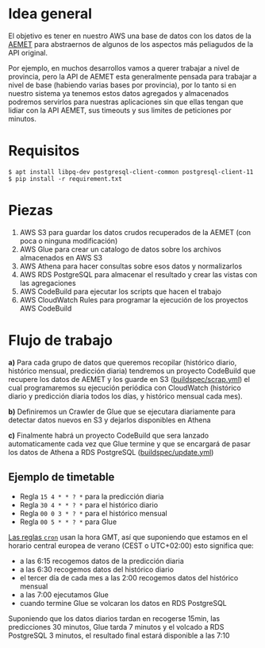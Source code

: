 # Idea general

El objetivo es tener en nuestro AWS una base de datos con los
datos de la [AEMET](https://opendata.aemet.es/centrodedescargas/productosAEMET)
para abstraernos de algunos de los aspectos más peliagudos de la API original.

Por ejemplo, en muchos desarrollos vamos a querer trabajar a nivel de provincia,
pero la API de AEMET esta generalmente pensada para trabajar a nivel de base
(habiendo varias bases por provincia), por lo tanto si en nuestro sistema ya
tenemos estos datos agregados y almacenados podremos servirlos para nuestras
aplicaciones sin que ellas tengan que lidiar con la API AEMET, sus timeouts
y sus limites de peticiones por minutos.

# Requisitos

```console
$ apt install libpq-dev postgresql-client-common postgresql-client-11
$ pip install -r requirement.txt
```

# Piezas

1. AWS S3 para guardar los datos crudos recuperados de la AEMET (con poca o ninguna modificación)
2. AWS Glue para crear un catalogo de datos sobre los archivos almacenados en AWS S3
3. AWS Athena para hacer consultas sobre esos datos y normalizarlos
4. AWS RDS PostgreSQL para almacenar el resultado y crear las vistas con las agregaciones
5. AWS CodeBuild para ejecutar los scripts que hacen el trabajo
6. AWS CloudWatch Rules para programar la ejecución de los proyectos AWS CodeBuild

# Flujo de trabajo

**a)** Para cada grupo de datos que queremos recopilar
(histórico diario, histórico mensual, predicción diaria) tendremos un proyecto
CodeBuild que recupere los datos de AEMET y los guarde en S3
([buildspec/scrap.yml](buildspec/scrap.yml))
el cual programaremos su ejecución periódica con  CloudWatch
(histórico diario y predicción diaria todos los días, y histórico mensual cada mes).

**b)** Definiremos un Crawler de Glue que se ejecutara diariamente para
detectar datos nuevos en S3 y dejarlos disponibles en Athena

**c)** Finalmente habrá un proyecto CodeBuild que sera lanzado automaticamente
cada vez que Glue termine y que se encargará de pasar los datos de Athena
a RDS PostgreSQL ([buildspec/update.yml](buildspec/update.yml))

## Ejemplo de timetable

* Regla `15 4 * * ? *` para la predicción diaria
* Regla `30 4 * * ? *` para el histórico diario
* Regla `00 0 3 * ? *` para el histórico mensual
* Regla `00 5 * * ? *` para Glue

[Las reglas `cron`](https://docs.aws.amazon.com/AmazonCloudWatch/latest/events/ScheduledEvents.html)
usan la hora GMT, así que suponiendo que estamos en
el horario central europea de verano (CEST o UTC+02:00) esto significa
que:

* a las 6:15 recogemos datos de la predicción diaria
* a las 6:30 recogemos datos del histórico diario
* el tercer día de cada mes a las 2:00 recogemos datos del histórico mensual
* a las 7:00 ejecutamos Glue
* cuando termine Glue se volcaran los datos en RDS PostgreSQL

Suponiendo que los datos diarios tardan en recogerse 15min, las predicciones
30 minutos, Glue tarda 7 minutos y el volcado a RDS PostgreSQL 3 minutos,
el resultado final estará disponible a las 7:10
